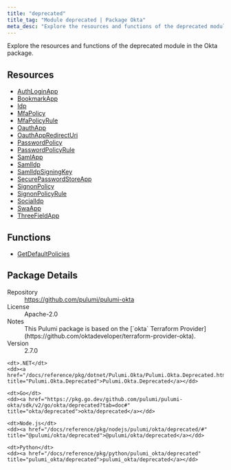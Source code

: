 ```yaml
---
title: "deprecated"
title_tag: "Module deprecated | Package Okta"
meta_desc: "Explore the resources and functions of the deprecated module in the Okta package."
---
```


<!-- WARNING: this file was generated by Pulumi Docs Generator. -->
<!-- Do not edit by hand unless you're certain you know what you are doing! -->

Explore the resources and functions of the deprecated module in the Okta package.

<h2 id="resources">Resources</h2>
<ul class="api">
    <li><a href="authloginapp" title="AuthLoginApp"><span class="symbol resource"></span>AuthLoginApp</a></li>
    <li><a href="bookmarkapp" title="BookmarkApp"><span class="symbol resource"></span>BookmarkApp</a></li>
    <li><a href="idp" title="Idp"><span class="symbol resource"></span>Idp</a></li>
    <li><a href="mfapolicy" title="MfaPolicy"><span class="symbol resource"></span>MfaPolicy</a></li>
    <li><a href="mfapolicyrule" title="MfaPolicyRule"><span class="symbol resource"></span>MfaPolicyRule</a></li>
    <li><a href="oauthapp" title="OauthApp"><span class="symbol resource"></span>OauthApp</a></li>
    <li><a href="oauthappredirecturi" title="OauthAppRedirectUri"><span class="symbol resource"></span>OauthAppRedirectUri</a></li>
    <li><a href="passwordpolicy" title="PasswordPolicy"><span class="symbol resource"></span>PasswordPolicy</a></li>
    <li><a href="passwordpolicyrule" title="PasswordPolicyRule"><span class="symbol resource"></span>PasswordPolicyRule</a></li>
    <li><a href="samlapp" title="SamlApp"><span class="symbol resource"></span>SamlApp</a></li>
    <li><a href="samlidp" title="SamlIdp"><span class="symbol resource"></span>SamlIdp</a></li>
    <li><a href="samlidpsigningkey" title="SamlIdpSigningKey"><span class="symbol resource"></span>SamlIdpSigningKey</a></li>
    <li><a href="securepasswordstoreapp" title="SecurePasswordStoreApp"><span class="symbol resource"></span>SecurePasswordStoreApp</a></li>
    <li><a href="signonpolicy" title="SignonPolicy"><span class="symbol resource"></span>SignonPolicy</a></li>
    <li><a href="signonpolicyrule" title="SignonPolicyRule"><span class="symbol resource"></span>SignonPolicyRule</a></li>
    <li><a href="socialidp" title="SocialIdp"><span class="symbol resource"></span>SocialIdp</a></li>
    <li><a href="swaapp" title="SwaApp"><span class="symbol resource"></span>SwaApp</a></li>
    <li><a href="threefieldapp" title="ThreeFieldApp"><span class="symbol resource"></span>ThreeFieldApp</a></li>
</ul>

<h2 id="functions">Functions</h2>
<ul class="api">
    <li><a href="getdefaultpolicies" title="GetDefaultPolicies"><span class="symbol function"></span>GetDefaultPolicies</a></li>
</ul>

<h2 id="package-details">Package Details</h2>
<dl class="package-details">
	<dt>Repository</dt>
	<dd><a href="https://github.com/pulumi/pulumi-okta">https://github.com/pulumi/pulumi-okta</a></dd>
	<dt>License</dt>
	<dd>Apache-2.0</dd>
	<dt>Notes</dt>
	<dd>This Pulumi package is based on the [`okta` Terraform Provider](https://github.com/oktadeveloper/terraform-provider-okta).</dd>
	<dt>Version</dt>
	<dd>2.7.0</dd>
</dl>



<dl class="tabular">

    <dt>.NET</dt>
    <dd><a href="/docs/reference/pkg/dotnet/Pulumi.Okta/Pulumi.Okta.Deprecated.html" title="Pulumi.Okta.Deprecated">Pulumi.Okta.Deprecated</a></dd>

    <dt>Go</dt>
    <dd><a href="https://pkg.go.dev/github.com/pulumi/pulumi-okta/sdk/v2/go/okta/deprecated?tab=doc#" title="okta/deprecated">okta/deprecated</a></dd>

    <dt>Node.js</dt>
    <dd><a href="/docs/reference/pkg/nodejs/pulumi/okta/deprecated/#" title="@pulumi/okta/deprecated">@pulumi/okta/deprecated</a></dd>

    <dt>Python</dt>
    <dd><a href="/docs/reference/pkg/python/pulumi_okta/deprecated" title="pulumi_okta/deprecated">pulumi_okta/deprecated</a></dd>

</dl>

